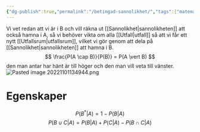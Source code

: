 ```yaml
---
{"dg-publish":true,"permalink":"/betingad-sannolikhet/","tags":["matematiskstatistik"]}
---
```


Vi vet redan att vi är i B och vill räkna ut [[Sannolikhet\|sannolikheten]] att också hamna i A, så vi behöver vikta om alla [[Utfall\|utfall]] så att vi får ett nytt [[Utfallsrum\|utfallsrum]], vilket vi gör genom att dela på [[Sannolikhet\|sannolikheten]] att hamna i B.
$$
\frac{P(A \cap B)}{P(B)} = P(A \vert B)
$$
den man antar har hänt är till höger och den man vill veta till vänster.
![Pasted image 20221101134944.png](/img/user/images/Pasted%20image%2020221101134944.png)
# Egenskaper
$$
P(B^{*}\vert A)=1-P(B \vert A)
$$
$$
P(B \cup C\vert A)=P(B\vert A)+P(C\vert A)-P(B\cap C\vert A)
$$
